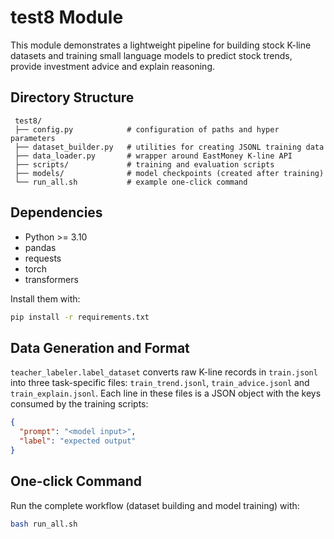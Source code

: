 # test8 Module

This module demonstrates a lightweight pipeline for building stock K-line datasets and training small language models to predict stock trends, provide investment advice and explain reasoning.

## Directory Structure

```
 test8/
 ├── config.py            # configuration of paths and hyper parameters
 ├── dataset_builder.py   # utilities for creating JSONL training data
 ├── data_loader.py       # wrapper around EastMoney K-line API
 ├── scripts/             # training and evaluation scripts
 ├── models/              # model checkpoints (created after training)
 └── run_all.sh           # example one-click command
```

## Dependencies

- Python >= 3.10
- pandas
- requests
- torch
- transformers

Install them with:

```bash
pip install -r requirements.txt
```

## Data Generation and Format

`teacher_labeler.label_dataset` converts raw K-line records in `train.jsonl`
into three task-specific files: `train_trend.jsonl`, `train_advice.jsonl` and
`train_explain.jsonl`. Each line in these files is a JSON object with the keys
consumed by the training scripts:

```json
{
  "prompt": "<model input>",
  "label": "expected output"
}
```

## One-click Command

Run the complete workflow (dataset building and model training) with:

```bash
bash run_all.sh
```
